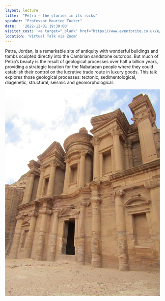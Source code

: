 ```yaml
---
layout: lecture
title:  "Petra – the stories in its rocks"
speaker: "Professor Maurice Tucker"
date:   '2022-12-01 19:30:00'
visitor_cost: '<a target="_blank" href="https://www.eventbrite.co.uk/e/petra-the-story-in-its-rocks-tickets-473423411167">Book via Eventbrite</a> to access via Zoom'
location: 'Virtual Talk via Zoom'
---
```

Petra, Jordan, is a remarkable site of antiquity with wonderful buildings and tombs sculpted directly into the Cambrian sandstone outcrops. But much of Petra’s beauty is the result of geological processes over half a billion years, providing a strategic location for the Nabataean people where they could establish their control on the lucrative trade route in luxury goods. This talk explores those geological processes: tectonic, sedimentological, diagenetic, structural, seismic and geomorphological.

<img src='/assets/Petra-Monastery-min.JPG'>